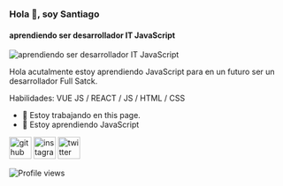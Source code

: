 ### Hola 👋, soy Santiago

#### aprendiendo ser desarrollador IT JavaScript
![aprendiendo ser desarrollador IT JavaScript](https://arturssmirnovs.github.io/github-profile-readme-generator/images/banner.png)

Hola acutalmente estoy aprendiendo JavaScript  para en un futuro ser un desarrollador Full Satck.

Habilidades: VUE JS / REACT / JS / HTML / CSS

- 🔭 Estoy trabajando en this page. 
- 🌱 Estoy aprendiendo JavaScript 

[<img src='https://cdn.jsdelivr.net/npm/simple-icons@3.0.1/icons/github.svg' alt='github' height='40'>](https://github.com/Santiago-1982)  [<img src='https://cdn.jsdelivr.net/npm/simple-icons@3.0.1/icons/instagram.svg' alt='instagram' height='40'>](https://www.instagram.com/santiago.ali.fsali/)  [<img src='https://cdn.jsdelivr.net/npm/simple-icons@3.0.1/icons/twitter.svg' alt='twitter' height='40'>](https://twitter.com/@Santiago_Ali_82)  

![Profile views](https://gpvc.arturio.dev/Santiago-1982)  
